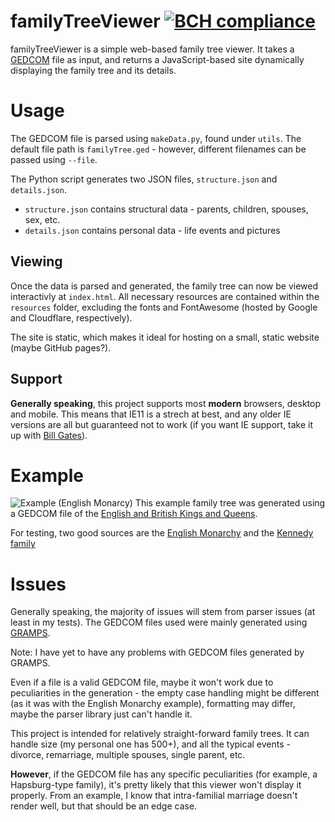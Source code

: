 # familyTreeViewer [![BCH compliance](https://bettercodehub.com/edge/badge/zackh105/familyTreeViewer?branch=master)](https://bettercodehub.com/)
familyTreeViewer is a simple web-based family tree viewer. 
It takes a [GEDCOM](https://www.familysearch.org/developers/docs/guides/gedcom) file as input, and returns a JavaScript-based site dynamically displaying the family tree and its details. 

# Usage
The GEDCOM file is parsed using `makeData.py`, found under `utils`. The default file path is `familyTree.ged` - however, different filenames can be passed using `--file`.

The Python script generates two JSON files, `structure.json` and `details.json`. 

* `structure.json` contains structural data - parents, children, spouses, sex, etc.
* `details.json` contains personal data - life events and pictures

## Viewing
Once the data is parsed and generated, the family tree can now be viewed interactivly at `index.html`. All necessary resources are contained within the `resources` folder, excluding the fonts and FontAwesome (hosted by Google and Cloudflare, respectively).

The site is static, which makes it ideal for hosting on a small, static website (maybe GitHub pages?). 

## Support
**Generally speaking**, this project supports most **modern** browsers, desktop and mobile. This means that IE11 is a strech at best, and any older IE versions are all but guaranteed not to work (if you want IE support, take it up with [Bill Gates](https://www.gatesnotes.com/)). 

# Example

![Example (English Monarcy)](https://i.imgur.com/mXuwDfL.png)
This example family tree was generated using a GEDCOM file of the [English and British Kings and Queens](https://chronoplexsoftware.com/myfamilytree/samples/).

For testing, two good sources are the [English Monarchy](https://chronoplexsoftware.com/myfamilytree/samples/) and the [Kennedy family](https://chronoplexsoftware.com/myfamilytree/samples/)


# Issues

Generally speaking, the majority of issues will stem from parser issues (at least in my tests). The GEDCOM files used were mainly generated using [GRAMPS](https://gramps-project.org/blog/). 

Note: I have yet to have any problems with GEDCOM files generated by GRAMPS. 

Even if a file is a valid GEDCOM file, maybe it won't work due to peculiarities in the generation - the empty case handling might be different (as it was with the English Monarchy example), formatting may differ, maybe the parser library just can't handle it. 

This project is intended for relatively straight-forward family trees. It can handle size (my personal one has 500+), and all the typical events - divorce, remarriage, multiple spouses, single parent, etc.

**However**, if the GEDCOM file has any specific peculiarities (for example, a Hapsburg-type family), it's pretty likely that this viewer won't display it properly. From an example, I know that intra-familial marriage doesn't render well, but that should be an edge case.
